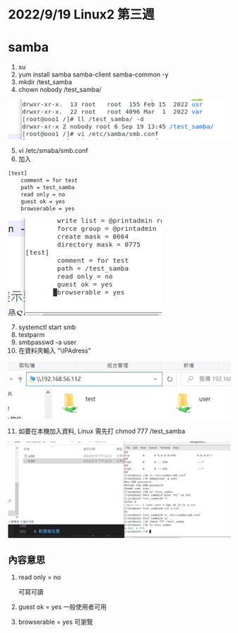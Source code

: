 # 2022/9/19 Linux2 第三週 

# samba
1. su
2. yum install samba samba-client samba-common -y
3. mkdir /test_samba
4. chown nobody /test_samba/

![](https://github.com/yucing/linux2/blob/main/picture/19.png)

5. vi /etc/smaba/smb.conf
6. 加入
```
[test]
    comment = for test
    path = test_samba
    read only = no
    guest ok = yes
    browserable = yes
```

![](https://github.com/yucing/linux2/blob/main/picture/20.png)

7. systemctl start smb
8. testparm
9. smbpasswd -a user
10. 在資料夾輸入 "\\IPAdress"

![](https://github.com/yucing/linux2/blob/main/picture/21.png)

11. 如要在本機加入資料, Linux 需先打 chmod 777 /test_samba

![](https://github.com/yucing/linux2/blob/main/picture/22.png)

## 內容意思
1. read only = no

    可寫可讀
    
2. guest ok = yes
    一般使用者可用
3. browserable = yes
    可瀏覽